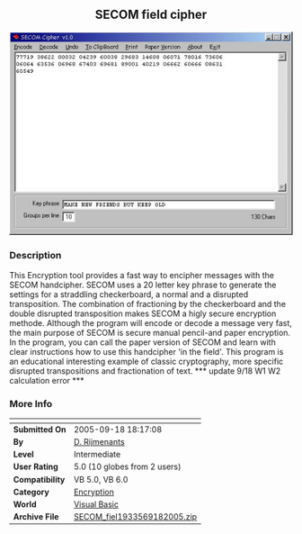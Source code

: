 ﻿<div align="center">

## SECOM field cipher

<img src="PIC2005918132504562.jpg">
</div>

### Description

This Encryption tool provides a fast way to encipher messages with the SECOM handcipher. SECOM uses a 20 letter key phrase to generate the settings for a straddling checkerboard, a normal and a disrupted transposition. The combination of fractioning by the checkerboard and the double disrupted transposition makes SECOM a higly secure encryption methode. Although the program will encode or decode a message very fast, the main purpose of SECOM is secure manual pencil-and paper encryption. In the program, you can call the paper version of SECOM and learn with clear instructions how to use this handcipher 'in the field'. This program is an educational interesting example of classic cryptography, more specific disrupted transpositions and fractionation of text. *** update 9/18 W1 W2 calculation error ***
 
### More Info
 


<span>             |<span>
---                |---
**Submitted On**   |2005-09-18 18:17:08
**By**             |[D\. Rijmenants](https://github.com/Planet-Source-Code/PSCIndex/blob/master/ByAuthor/d-rijmenants.md)
**Level**          |Intermediate
**User Rating**    |5.0 (10 globes from 2 users)
**Compatibility**  |VB 5\.0, VB 6\.0
**Category**       |[Encryption](https://github.com/Planet-Source-Code/PSCIndex/blob/master/ByCategory/encryption__1-48.md)
**World**          |[Visual Basic](https://github.com/Planet-Source-Code/PSCIndex/blob/master/ByWorld/visual-basic.md)
**Archive File**   |[SECOM\_fiel1933569182005\.zip](https://github.com/Planet-Source-Code/d-rijmenants-secom-field-cipher__1-62602/archive/master.zip)








